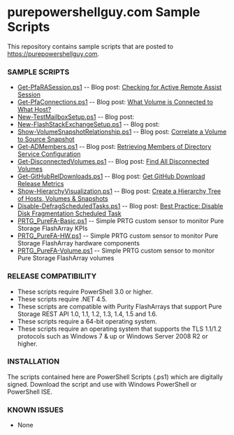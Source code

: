 # purepowershellguy.com Sample Scripts

This repository contains sample scripts that are posted to https://purepowershellguy.com.

### SAMPLE SCRIPTS
* [Get-PfaRASession.ps1](https://github.com/barkz/PurePowerShellGuy/blob/master/Get-PfaRASession.ps1) -- Blog post: [Checking for Active Remote Assist Session](http://www.purepowershellguy.com/?p=12631)
* [Get-PfaConnections.ps1](https://github.com/barkz/PurePowerShellGuy/blob/master/Get-PfaConnections.ps1) -- Blog post: [What Volume is Connected to What Host?](http://www.purepowershellguy.com/?p=10312)
* [New-TestMailboxSetup.ps1]() -- Blog post: []()
* [New-FlashStackExchangeSetup.ps1]() -- Blog post: []()
* [Show-VolumeSnapshotRelationship.ps1](https://github.com/barkz/PurePowerShellGuy/blob/master/Show-VolumeSnapshotRelationship.ps1) -- Blog post: [Correlate a Volume to Source Snapshot](http://www.purepowershellguy.com/?p=11091)
* [Get-ADMembers.ps1](https://github.com/barkz/PurePowerShellGuy/blob/master/Get-PfaConnections.ps1) -- Blog post: [Retrieving Members of Directory Service Configuration](http://www.purepowershellguy.com/?p=12121)
* [Get-DisconnectedVolumes.ps1](https://github.com/barkz/PurePowerShellGuy/blob/master/Get-DisconnectedVolumes.ps1) -- Blog post: [Find All Disconnected Volumes](http://www.purepowershellguy.com/?p=12201)
* [Get-GitHubRelDownloads.ps1](https://github.com/barkz/PurePowerShellGuy/blob/master/Get-GitHubRelDownloads.ps1) -- Blog post: [Get GitHub Download Release Metrics](http://www.purepowershellguy.com/?p=12271)
* [Show-HierarchyVisualization.ps1](https://github.com/barkz/PurePowerShellGuy/blob/master/Show-HierarchyVisualization.ps1) -- Blog post: [Create a Hierarchy Tree of Hosts, Volumes & Snapshots](http://www.purepowershellguy.com/?p=12401)
* [Disable-DefragScheduledTasks.ps1](https://github.com/barkz/PurePowerShellGuy/blob/master/Disable-DefragScheduledTask.ps1) -- Blog post: [Best Practice: Disable Disk Fragmentation Scheduled Task](http://www.purepowershellguy.com/?p=12471)
* [PRTG_PureFA-Basic.ps1](https://github.com/PureStorage-OpenConnect/powershell-scripts/blob/master/PRTG_PureFA-Basic.ps1) -- Simple PRTG custom sensor to monitor Pure Storage FlashArray KPIs
* [PRTG_PureFA-HW.ps1](https://github.com/PureStorage-OpenConnect/powershell-scripts/blob/master/PRTG_PureFA-HW.ps1) -- Simple PRTG custom sensor to monitor Pure Storage FlashArray hardware components
* [PRTG_PureFA-Volume.ps1](https://github.com/PureStorage-OpenConnect/powershell-scripts/blob/master/PRTG_PureFA-Volume.ps1) -- Simple PRTG custom sensor to monitor Pure Storage FlashArray volumes

### RELEASE COMPATIBILITY

* These scripts require PowerShell 3.0 or higher.
* These scripts require .NET 4.5.
* These scripts are compatible with Purity FlashArrays that support Pure Storage REST API 1.0, 1.1, 1.2, 1.3, 1.4, 1.5 and 1.6.
* These scripts require a 64-bit operating system.
* These scripts require an operating system that supports the TLS 1.1/1.2 protocols such as Windows 7 & up or Windows Server 2008 R2 or higher.

### INSTALLATION

The scripts contained here are PowerShell Scripts (.ps1) which are digitally signed. Download the script and use with Windows PowerShell or PowerShell ISE.

### KNOWN ISSUES

* None
